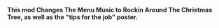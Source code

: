 **This mod Changes The Menu Music to Rockin Around The Christmas Tree, as well as the "tips for the job" poster.**
